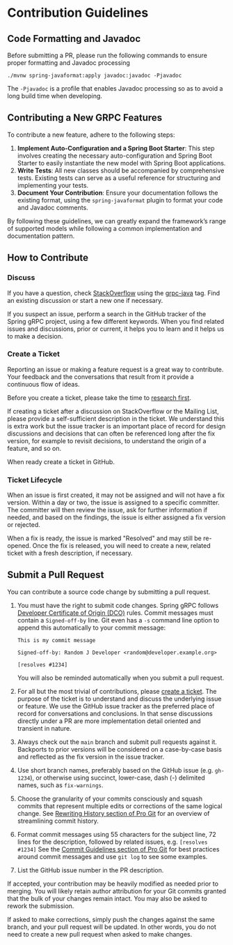 # Contribution Guidelines

## Code Formatting and Javadoc

Before submitting a PR, please run the following commands to ensure proper formatting and Javadoc processing

```
./mvnw spring-javaformat:apply javadoc:javadoc -Pjavadoc
```

The `-Pjavadoc` is a profile that enables Javadoc processing so as to avoid a long build time when developing.

## Contributing a New GRPC Features

To contribute a new feature, adhere to the following steps:

1. **Implement Auto-Configuration and a Spring Boot Starter**: This step involves creating the
necessary auto-configuration and Spring Boot Starter to easily instantiate the new model with
Spring Boot applications.
2. **Write Tests**: All new classes should be accompanied by comprehensive tests.
Existing tests can serve as a useful reference for structuring and implementing your tests.
3. **Document Your Contribution**: Ensure your documentation follows the existing format,
using the `spring-javaformat` plugin to format your code and Javadoc comments.

By following these guidelines, we can greatly expand the framework’s range of supported models
while following a common implementation and documentation pattern.

## How to Contribute

### Discuss

If you have a question, check [StackOverflow](https://stackoverflow.com/tags/spring) using the [grpc-java](https://stackoverflow.com/tags/grpc-java) tag.
Find an existing discussion or start a new one if necessary.

If you suspect an issue, perform a search in the GitHub tracker of the Spring gRPC project, using a few different keywords.
When you find related issues and discussions, prior or current, it helps you to learn and it helps us to make a decision.

### Create a Ticket

Reporting an issue or making a feature request is a great way to contribute.
Your feedback and the conversations that result from it provide a continuous flow of ideas.

Before you create a ticket, please take the time to [research first](#discuss).

If creating a ticket after a discussion on StackOverflow or the Mailing List, please provide a self-sufficient description in the ticket.
We understand this is extra work but the issue tracker is an important place of record for design discussions and decisions that can often be referenced long after the fix version, for example to revisit decisions, to understand the origin of a feature, and so on.

When ready create a ticket in GitHub.

### Ticket Lifecycle

When an issue is first created, it may not be assigned and will not have a fix version.
Within a day or two, the issue is assigned to a specific committer.
The committer will then review the issue, ask for further information if needed, and based on the findings, the issue is either assigned a fix
version or rejected.

When a fix is ready, the issue is marked "Resolved" and may still be re-opened.
Once the fix is released, you will need to create a new, related ticket with a fresh description, if necessary.

## Submit a Pull Request

You can contribute a source code change by submitting a pull request.

1. You must have the right to submit code changes. Spring gRPC follows [Developer Certificate of Origin (DCO)](https://developercertificate.org/) rules. Commit messages must contain a `Signed-off-by` line. Git even has a `-s` command line option to append this automatically to your commit message:

   ```
   This is my commit message

   Signed-off-by: Random J Developer <random@developer.example.org>

   [resolves #1234]
   ```

   You will also be reminded automatically when you submit a pull request.
2. For all but the most trivial of contributions, please [create a ticket](#create-a-ticket).
The purpose of the ticket is to understand and discuss the underlying issue or feature.
We use the GitHub issue tracker as the preferred place of record for conversations and conclusions.
In that sense discussions directly under a PR are more implementation detail oriented and transient in nature.
3. Always check out the `main` branch and submit pull requests against it.
Backports to prior versions will be considered on a case-by-case basis and reflected as the fix version in the issue tracker.
4. Use short branch names, preferably based on the GitHub issue (e.g. `gh-1234`), or otherwise using succinct, lower-case, dash (-) delimited names, such as `fix-warnings`.
5. Choose the granularity of your commits consciously and squash commits that represent multiple edits or corrections of the same logical change.
See [Rewriting History section of Pro Git](https://git-scm.com/book/en/Git-Tools-Rewriting-History) for an overview of streamlining commit history.
6. Format commit messages using 55 characters for the subject line, 72 lines for the description, followed by related issues, e.g. `[resolves #1234]`
See the [Commit Guidelines section of Pro Git](https://git-scm.com/book/en/Distributed-Git-Contributing-to-a-Project#Commit-Guidelines) for best practices around commit messages and use `git log` to see some examples.
7. List the GitHub issue number in the PR description.

If accepted, your contribution may be heavily modified as needed prior to merging.
You will likely retain author attribution for your Git commits granted that the bulk of your changes remain intact.
You may also be asked to rework the submission.

If asked to make corrections, simply push the changes against the same branch, and your pull request will be updated.
In other words, you do not need to create a new pull request when asked to make changes.
